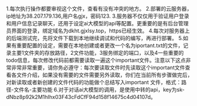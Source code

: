 1.每次执行操作都要审视这个文件，查看有没有冲突的地方。
2.部署的云服务器，ip地址为38.207.179.136,用户名gjx，密码123.
3.服务器不仅仅用于验证用户登录和用户信息记录聊天，还用于设定ai大模型的api等配置。更重要的是有后台管理员界面的登录，绑定域名为dkht.gjxlsy.top，https已经生效。
4.每次对服务器上的后端测试完，先将文件下载到本地继续调试和代码的编写，再进行部署。
5.如果有重要配置的设定，需要在本地创建或者更改一个名为iportant.txt的文件，记录主要1文件夹的存放路径，2文件功能，3服务绑定的端口，以及4一些重要的todo信息，每次修改代码前都需要读取一遍这个important文件。注意以下这点非常非常非常重要，请你务必遵守：每次要读取文件时先读取这个important文件查看各文件介绍，如果没有需要的文件需要另外读取，你们在当前所有步骤做完后，对新读取或者新创建的文件代码的功能做个总结写入important
文件，格式：路径-文件名-主要功能
6.对于对话ai大模型的调用，是使用中转的api，key为sk-dNbz8p92k2M1hIhx03F43cFdCfF94d158f14675c4d04107d。
